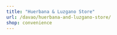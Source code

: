 ```yaml
---
title: "Huerbana & Luzgano Store"
url: /davao/huerbana-and-luzgano-store/
shop: convenience
---
```

